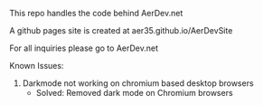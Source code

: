 This repo handles the code behind AerDev.net

A github pages site is created at aer35.github.io/AerDevSite

For all inquiries please go to AerDev.net

Known Issues:

1. Darkmode not working on chromium based desktop browsers
   - Solved: Removed dark mode on Chromium browsers
